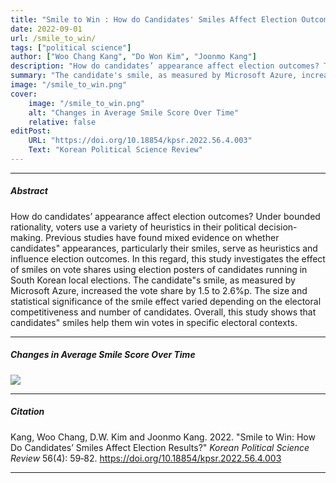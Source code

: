 ```yaml
---
title: "Smile to Win : How do Candidates' Smiles Affect Election Outcomes?" 
date: 2022-09-01
url: /smile_to_win/
tags: ["political science"]
author: ["Woo Chang Kang", "Do Won Kim", "Joonmo Kang"]
description: "How do candidates’ appearance affect election outcomes? This study investigates the effect of smiles on vote shares using election posters of candidates running in South Korean local elections." 
summary: "The candidate's smile, as measured by Microsoft Azure, increased the vote share by 1.5 to 2.6%p. The size and statistical significance of the smile effect varied depending on the electoral competitiveness and number of candidates." 
image: "/smile_to_win.png"
cover:
    image: "/smile_to_win.png"
    alt: "Changes in Average Smile Score Over Time"
    relative: false
editPost:
    URL: "https://doi.org/10.18854/kpsr.2022.56.4.003"
    Text: "Korean Political Science Review"
---
```



---

##### Abstract

How do candidates’ appearance affect election outcomes? Under bounded rationality, voters use a variety of heuristics in their political decision-making. Previous studies have found mixed evidence on whether candidates" appearances, particularly their smiles, serve as heuristics and influence election outcomes. In this regard, this study investigates the effect of smiles on vote shares using election posters of candidates running in South Korean local elections. The candidate"s smile, as measured by Microsoft Azure, increased the vote share by 1.5 to 2.6%p. The size and statistical significance of the smile effect varied depending on the electoral competitiveness and number of candidates. Overall, this study shows that candidates" smiles help them win votes in specific electoral contexts.

---

##### Changes in Average Smile Score Over Time

![](/smile_to_win.png)

---

##### Citation

Kang, Woo Chang, D.W. Kim and Joonmo Kang. 2022. "Smile to Win: How Do Candidates’ Smiles Affect Election Results?" *Korean Political Science Review* 56(4): 59‑82. https://doi.org/10.18854/kpsr.2022.56.4.003

---